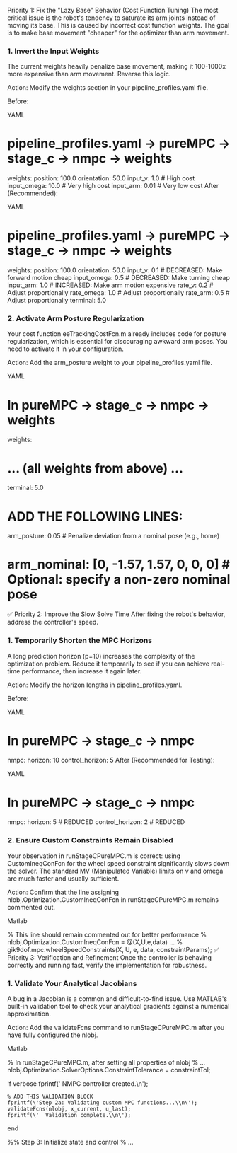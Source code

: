 Priority 1: Fix the "Lazy Base" Behavior (Cost Function Tuning)
The most critical issue is the robot's tendency to saturate its arm joints instead of moving its base. This is caused by incorrect cost function weights. The goal is to make base movement "cheaper" for the optimizer than arm movement.

### 1. Invert the Input Weights
The current weights heavily penalize base movement, making it 100-1000x more expensive than arm movement. Reverse this logic.

Action: Modify the weights section in your pipeline_profiles.yaml file.

Before:

YAML

# pipeline_profiles.yaml -> pureMPC -> stage_c -> nmpc -> weights
weights:
  position: 100.0
  orientation: 50.0
  input_v: 1.0          # High cost
  input_omega: 10.0       # Very high cost
  input_arm: 0.01         # Very low cost
After (Recommended):

YAML

# pipeline_profiles.yaml -> pureMPC -> stage_c -> nmpc -> weights
weights:
  position: 100.0
  orientation: 50.0
  input_v: 0.1          # DECREASED: Make forward motion cheap
  input_omega: 0.5        # DECREASED: Make turning cheap
  input_arm: 1.0          # INCREASED: Make arm motion expensive
  rate_v: 0.2             # Adjust proportionally
  rate_omega: 1.0         # Adjust proportionally
  rate_arm: 0.5           # Adjust proportionally
  terminal: 5.0
### 2. Activate Arm Posture Regularization
Your cost function eeTrackingCostFcn.m already includes code for posture regularization, which is essential for discouraging awkward arm poses. You need to activate it in your configuration.

Action: Add the arm_posture weight to your pipeline_profiles.yaml file.

YAML

# In pureMPC -> stage_c -> nmpc -> weights
weights:
  # ... (all weights from above) ...
  terminal: 5.0
  
  # ADD THE FOLLOWING LINES:
  arm_posture: 0.05       # Penalize deviation from a nominal pose (e.g., home)
  # arm_nominal: [0, -1.57, 1.57, 0, 0, 0] # Optional: specify a non-zero nominal pose
✅ Priority 2: Improve the Slow Solve Time
After fixing the robot's behavior, address the controller's speed.

### 1. Temporarily Shorten the MPC Horizons
A long prediction horizon (p=10) increases the complexity of the optimization problem. Reduce it temporarily to see if you can achieve real-time performance, then increase it again later.

Action: Modify the horizon lengths in pipeline_profiles.yaml.

Before:

YAML

# In pureMPC -> stage_c -> nmpc
nmpc:
  horizon: 10
  control_horizon: 5
After (Recommended for Testing):

YAML

# In pureMPC -> stage_c -> nmpc
nmpc:
  horizon: 5           # REDUCED
  control_horizon: 2   # REDUCED
### 2. Ensure Custom Constraints Remain Disabled
Your observation in runStageCPureMPC.m is correct: using CustomIneqConFcn for the wheel speed constraint significantly slows down the solver. The standard MV (Manipulated Variable) limits on v and omega are much faster and usually sufficient.

Action: Confirm that the line assigning nlobj.Optimization.CustomIneqConFcn in runStageCPureMPC.m remains commented out.

Matlab

% This line should remain commented out for better performance
% nlobj.Optimization.CustomIneqConFcn = @(X,U,e,data) ...
%     gik9dof.mpc.wheelSpeedConstraints(X, U, e, data, constraintParams);
✅ Priority 3: Verification and Refinement
Once the controller is behaving correctly and running fast, verify the implementation for robustness.

### 1. Validate Your Analytical Jacobians
A bug in a Jacobian is a common and difficult-to-find issue. Use MATLAB's built-in validation tool to check your analytical gradients against a numerical approximation.

Action: Add the validateFcns command to runStageCPureMPC.m after you have fully configured the nlobj.

Matlab

% In runStageCPureMPC.m, after setting all properties of nlobj
% ...
nlobj.Optimization.SolverOptions.ConstraintTolerance = constraintTol;

if verbose
    fprintf(\'  NMPC controller created.\\n\');

    % ADD THIS VALIDATION BLOCK
    fprintf(\'Step 2a: Validating custom MPC functions...\\n\');
    validateFcns(nlobj, x_current, u_last);
    fprintf(\'  Validation complete.\\n\');
end

%% Step 3: Initialize state and control
% ...